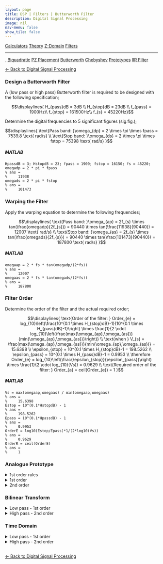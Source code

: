 ```yaml
---
layout: page
title: DSP | Filters | Butterworth Filter
description: Digital Signal Processing
image: nil
nav-menu: false
show_tile: false
---
```


<script type="text/javascript" id="MathJax-script" async
  src="https://cdn.jsdelivr.net/npm/mathjax@3/es5/tex-mml-chtml.js">
</script>
<script>
MathJax = {
  tex: {
    inlineMath: [['\\(', '\\)']]
  }
};
</script>

<a href="../calculators.html" class="button small">Calculators</a>
<a href="../theory" class="button small">Theory</a>
<a href="../z-domain" class="button small">Z-Domain</a>
<a href="../filters" class="button special small">Filters</a>

<hr />

<a href="./" style="border-bottom: none;"><i class="icon fa-home">&nbsp;</i></a>
<a href="biquad.html" class="button small">Biquadratic</a>
<a href="pz-placement.html" class="button small">PZ Placement</a>
<a href="butterworth.html" class="button special small">Butterworth</a>
<a href="chebyshev-type-1.html" class="button small">Chebyshev</a>
<a href="prototypes.html" class="button small">Prototypes</a>
<a href="iir-filter.html" class="button small">IIR Filter</a>

<a href="/digital-signal-processing">&#x2190; Back to Digital Signal Processing</a>

### Design a Butterworth Filter

A (low pass or high pass) Butterworth filter is required to be designed with the following specification;

$$\displaylines{
H_{pass}dB = 3dB \\
H_{stop}dB = 23dB \\
f_{pass} = 1900Hz\\
f_{stop} = 161500Hz\\
f_{s} = 45220Hz}$$

Determine the digital frequencies to 5 significant figures (sig.fig.);

$$\displaylines{
\text{Pass band: }\omega_{dp} = 2 \times \pi \times fpass = 7539.8 \text{ rad/s} \\
\text{Stop band: }\omega_{ds} = 2 \times \pi \times fstop = 75398 \text{ rad/s}
}$$

##### MATLAB

    HpassdB = 3; HstopdB = 23; fpass = 1900; fstop = 16150; fs = 45220;
    omegadp = 2 * pi * fpass
    % ans =
    %     11938
    omegads = 2 * pi * fstop
    % ans =
    %     101473

### Warping the Filter

Apply the warping equation to determine the following frequencies;

$$\displaylines{
\text{Pass band: }\omega_{ap} = 2f_{s} \times tan(\frac{omegadp}{2f_{s}}) = 90440 \times tan(\frac{11938}{90440}) = 12007 \text{ rad/s} \\
\text{Stop band: }\omega_{as} = 2f_{s} \times tan(\frac{omegads}{2f_{s}}) = 90440 \times tan(\frac{101473}{90440}) = 187800 \text{ rad/s}
}$$

##### MATLAB

    omegaap = 2 * fs * tan(omegadp/(2*fs))
    % ans =
    %     12007
    omegaas = 2 * fs * tan(omegads/(2*fs))
    % ans =
    %     187800

### Filter Order

Determine the order of the filter and the actual required order;

$$\displaylines{
\text{Order of the filter: } Order_{e} = log_{10}\left(\frac{10^{0.1 \times H_{stop}dB}-1}{10^{0.1 \times H_{pass}dB}-1}\right) \times \frac{1}{2 \cdot log_{10}\left(\frac{max(\omega_{ap},\omega_{as})}{min(\omega_{ap},\omega_{as})}\right)} \\
\text{when } V_{s} = \frac{max(\omega_{ap},\omega_{as})}{min(\omega_{ap},\omega_{as})} = 15.6398 \\
\epsilon_{stop} = 10^{0.1 \times H_{stop}dB}-1 = 198.5262 \\
\epsilon_{pass} = 10^{0.1 \times H_{pass}dB}-1 = 0.9953 \\
\therefore Order_{e} = log_{10}\left(\frac{\epsilon_{stop}}{\epsilon_{pass}}\right) \times \frac{1}{2 \cdot log_{10}(Vs)} = 0.9629 \\
\text{Required order of the filter: } Order_{a} = ceil(Order_{e}) = 1
}$$

##### MATLAB

    Vs = max(omegaap,omegaas) / min(omegaap,omegaas)
    % ans =
    %     15.6398
    Estop = 10^(0.1*HstopdB) - 1
    % ans =
    %     198.5262
    Epass = 10^(0.1*HpassdB) - 1
    % ans =
    %     0.9953
    OrderE = log10(Estop/Epass)*1/(2*log10(Vs))
    % ans =
    %     0.9629
    OrderR = ceil(OrderE)
    % ans =
    %     1

### Analogue Prototype

<details markdown=block>
<summary markdown=span>1st order rules</summary>

In case it shows in the exam, here are the transforms from a low pass to other types of butterworth filter;

#### Low pass analog prototype

$$H(s) = \frac{1}{s+1}$$

Substituting the \\(s\\) for the normalised frequency \\(v\\), we have;

$$H(jv) = \frac{1}{jv + 1}$$

We can ascertain the magnitude gain with;

$$|H(jv)| = \frac{1}{\sqrt{1 + v^{2}}}$$

To convert the analog prototype to lowpass using a cutoff of \\(\omega_{c}\\), we do;

$$H(s) = \frac{1}{\frac{s}{\omega_{c}} + 1} = \frac{\omega_{c}}{s + \omega_{c}}$$

Magnitude response is;

$$|H(j\omega)| = \frac{1}{\sqrt{1 + \left(\frac{\omega}{\omega_{c}}\right)^{2}}}$$

#### High pass analog prototype

$$H(s) = \frac{1}{\frac{\omega_{c}}{s} + 1} = \frac{s}{\omega_{c} + s}$$

Magnitude response is;

$$|H(j\omega)| = \frac{1}{\sqrt{1 + \left(\frac{\omega_{c}}{\omega}\right)^{2}}}$$

#### Band pass analog prototype

where \\(\omega_{0}\\) is the centre frequency \\(\sqrt{\omega_{l}\omega_{h}}\\) and \\(\beta\\) is the bandwidth \\(\omega_{h} - \omega_{l}\\), we do;

$$H(s) = \frac{1}{\frac{s^{2} + \omega_{0}^{2}}{s\beta} + 1} = \frac{s\beta}{s^{2} + \omega_{0}^{2} + s\beta}$$

Magnitude response is;

$$|H(j\omega)| = \frac{1}{\sqrt{1 + \left(\frac{\omega^{2} + \omega_{0}^{2}}{\omega\beta}\right)^{2}}}$$

#### Band stop analog prototype

$$H(s) = \frac{1}{\frac{s\beta}{s^{2} + \omega_{0}^{2}} + 1} = \frac{s^{2} + \omega_{0}^{2}}{s\beta + s^{2} + \omega_{0}^{2}}$$

Magnitude response is;

$$|H(j\omega)| = \frac{1}{\sqrt{1 + \left(\frac{\omega\beta}{\omega^{2} + \omega_{0}^{2}}\right)^{2}}}$$


</details>

<details markdown=block>
<summary markdown=span>1st order</summary>

Determine the analogue prototype with the form;

$$H(s) = \frac{b_{1}}{s + b_{0}}$$

Is simply;

$$\displaylines{
b_{1} = \Omega_{ap} = 12007 \\
b_{0} = \Omega_{ap} = 12007
}$$

##### MATLAB

    b0 = omegaap
    b1 = omegaap

</details>

<details markdown=block>
<summary markdown=span>2nd order</summary>

Determine the analogue prototype with the form;

$$\frac{b_{0}^{2}}{s^{2}+b_{1}s+b_{2}}$$

From the prototype, we have; 

$$\displaylines{
b_{0} = 1 \\
b_{1} = \frac{\Omega_{ap}}{Q} = \frac{\Omega_{ap}}{\left(\frac{1}{\sqrt{2}}\right)} = \Omega_{ap} \times \sqrt{2} = 16981.70 \\
b_{2} = \Omega_{ap}^{2} = 144189053
}$$

##### MATLAB

    b0 = 1
    b1 = omegaap * sqrt(2)
    b2 = omegaap^2

</details>
<p></p>

### Bilinear Transform

<details markdown=block>
<summary markdown=span>Low pass - 1st order</summary>

Using the Bilinear transformation, derive the z-domain transfer function and put it in the form;

$$H(z) = \frac{c_{0}(z+1)}{z+c{1}}$$

Thus;

$$\displaylines{
s = 2f_{s}\frac{1-z^{-1}}{1+z^{-1}} \\
\therefore H(z) = \frac{b_{1}}{2f_{s}\frac{1-z^{-1}}{1+z^{-1}}+b_{0}} = \frac{12007(z+1)}{90440(z-1)+12007(z+1)}
}$$

Multiply out the brackets of the denominator;

$$H(z) = \frac{b_{1}}{2f_{s}\frac{1-z^{-1}}{1+z^{-1}}+b_{0}} = \frac{12007(z+1)}{57600z-90440+21709z+12007}$$

Group like terms;

$$H(z) = \frac{12007(z+1)}{z(90440+12007)+12007-90440}$$

Divide by numbers with \\(z\\);

$$H(z) = \frac{\left(\frac{12007(z+1)}{90440+12007}\right)}{z+\left(\frac{12007-90440}{90440+12007}\right)}$$

Results in;

$$H(z) = \frac{0.1172(z+1)}{z-0.7656}$$

##### MATLAB

    Y = b1 / ((2*fs)+b1)
    % ans =
    %     0.1172
    X = (b0 - (2*fs)) / ((2*fs)+b0)
    % ans =
    %     -0.7656

</details>

<details markdown=block>
<summary markdown=span>High pass - 2nd order</summary>

Using the bilinear transformation, derive the z-domain transfer function and put it in the form;

$$H(z) = \frac{c_{0}(z-1)^2}{z^{2}+c_{1}z+c_{2}}$$

Taking our prototype, we divide the numerator and denominator by \\(s\\);

$$\displaylines{
H(z) = \frac{1}{\frac{12007}{s}^{2}+\left(\frac{12007}{s}\sqrt{2}\right) + 1} \\
= \frac{s^{2}}{12007^{2}+\left(s12007\sqrt{2}\right)+s^{2}}
}$$

Then, replacing \\(s\\) with \\(2 \times f_{s} \times \frac{(z-1)}{(z+1)}\\) leads to;

$$\frac{\left(90440\frac{(z-1)}{(z+1)}\right)^{2}}{\left(90440\frac{(z-1)}{(z+1)}\right)^{2}+\left(\left(90440\frac{(z-1)}{(z+1)}\right)12007\sqrt{2}\right)+12007^{2}}$$

Multiply the top and bottom by \\((z+1)^{2}\\);

$$\frac{\left(90440(z-1)\right)^{2}}{\left(90440(z-1)\right)^{2}+\left(\left(90440(z-1)(z+1)\right)12007\sqrt{2}\right)+12007(z+1)^{2}}$$

Apply the rule of algebra, factoring common power of \\(z\\). Divide both numerator and denominator by \\(\left(90440\right)^{2}\\);

$$\displaylines{
\frac{\frac{\left(90440(z-1)\right)^{2}}{\left(90440\right)^{2}}}{\frac{\left(90440(z-1)\right)^{2}}{\left(90440\right)^{2}}+\frac{\left(\left(90440(z-1)(z+1)\right)12007\sqrt{2}\right)}{\left(90440\right)^{2}}+\frac{12007(z+1)^{2}}{\left(90440\right)^{2}}} \\
= \frac{(z-1)^{2}}{(z-1)^{2}+\left((z-1)(z+1)0.1877539\right)+0.0176258(z+1)^{2}} \\
= \frac{(z-1)^{2}}{z^{2}-2z+1+z^{2}-1(0.1877539)+z^{2}+2z+1(0.0176258)} \\
= \frac{(z-1)^{2}}{z^{2}-2z+1+0.1877539z^{2}-0.1877539+0.0176258z^{2}+0.0352516z+0.0176258}
}$$

Collect like terms;

$$\frac{(z-1)^{2}}{1.20538z^2-1.964748z+0.829872}$$

Divide top and bottom by \\(1.20538\\);

$$\displaylines{
\frac{\frac{(z-1)^{2}}{1.20538}}{\frac{1.20538z^2}{1.20538}-\frac{1.964748z}{1.20538}+\frac{0.829872}{1.20538}} \\
= \frac{0.8296(z-1)^{2}}{z^2-1.6300z+0.6885}
}$$

##### MATLAB

    fs = 45220; omegaap = 12007; fs2 = fs * 2;
    p1 = 1 + ((omegaap * sqrt(2))/fs2) + (omegaap^2 / fs2^2);
    p3 = 1 - ((omegaap * sqrt(2))/fs2) + (omegaap^2 / fs2^2);
    p2 = -2 + ((omegaap * sqrt(2))^2 / fs2^2);
    z1 = 1 / p1
    p2 = p2 / p1
    p3 = p3 / p1
    p1 = 1

</details>
<p></p>

### Time Domain

<details markdown=block>
<summary markdown=span>Low pass - 1st order</summary>

Derive a time domain equation representing the input signal as \\(x[n]\\) and the output as \\(y[n]\\) so that:

$$y[n] = d_{0}x[n] + d_{1}x[n-1] + d_{2}y[n-1]$$

So, with;

$$H(z) = \frac{0.1172(z+1)}{z-0.7656}$$

Multiply out the brackets;

$$H(z) = \frac{0.1172z+0.1172}{z-0.7656} = \frac{Y(z)}{X(z)}$$

Cross multiply the bottom to \\(Y(z)\\);

$$y(z) \times z-0.7656 = x(z) \times 0.1172z+0.1172$$

Multiply out the brackets;

$$z - 0.7656z^{-1} = 0.1172z + 0.1172z^{-1}$$

Invert and arrange to fit answer (invert signs that move);

$$y[n] = 0.1172x[n] + 0.1172x[n-1] + 0.7656y[n-1]$$

</details>

<details markdown=block>
<summary markdown=span>High pass - 2nd order</summary>

Derive a time domain equation representing the input signal as \\(x[n]\\) and the output as \\(y[n]\\) so that:

$$y[n] = d_{0}x[n] + d_{1}x[n-1] + d_{2}x[n-2] + d_{3}y[n-1] + d_{4}y[n-2]$$

So, with;

$$\frac{0.8296(z-1)^{2}}{z^2-1.6300z+0.6885}$$

Multiply out the brackets;

$$\frac{0.8296z^2-1.6592z+0.8296}{z^2-1.6300z+0.6885}$$

Divide top and bottom by \\(z^2\\);

$$H(z) = \frac{Y(z)}{X(z)} = \frac{0.8296-1.6592z^{-1}+0.8296z^{-2}}{1-1.6300z^{-1}+0.6885z^{-2}}$$

Cross multiply both sides by both denominators

$$Y(z)[1 - 1.6300z^{-1} + 0.68852^{-2}] = X(z)[0.8296 - 1.6592z^{-1} + 0.8296z^{-2}]$$

$$Y(z) = Y(z) z^{-1}1.6300 + Y(z)^{-2}0.6885 = X(z)0.8296-X(z)^{-1}1.6592 + X(z)^{-2}0.8296$$

Therefore;

$$y[n] = 0.8296x[n] - 1.6592x[n-1] + 0.8296x[n-2] + 1.6300y[n-1] - 0.6885y[n-2]$$

</details>
<br />

<a href="/digital-signal-processing">&#x2190; Back to Digital Signal Processing</a>